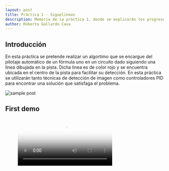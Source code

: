 ```yaml
---
layout: post
title: Práctica 1 - Siguelineas
description: Memoria de la práctica 1, donde se explicarán los progresos realizados en su desarrollo
author: Roberto Gallardo Cava
---
```


## Introducción

En esta práctica se pretende realizar un algortimo que se encargue del pilotaje automático de un fórmula uno en un circuito dado siguiendo una linea dibujada en la pista. 
Dicha linea es de color rojo y se encuentra ubicada en el centro de la pista para facilitar su detección. En esta práctica se utilizarán tanto técnicas de detección de imagen 
como controladores PID para encontrar una solución que satisfaga el problema.

![sample post]({{site.baseurl}}/images/inicio.PNG)



## First demo

<figure class="video_container" height="640" width="480">
  <video controls="true" allowfullscreen="true" poster="{{site.baseurl}}/images/inicio.PNG">
    <source src="{{site.baseurl}}/images/v1.mp4" type="video/mp4" height="640" width="480">
  </video>
</figure>
